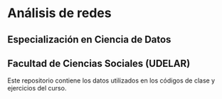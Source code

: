 # Análisis de redes
## Especialización en Ciencia de Datos
## Facultad de Ciencias Sociales (UDELAR)

Este repositorio contiene los datos utilizados en los códigos de clase y ejercicios del curso.
